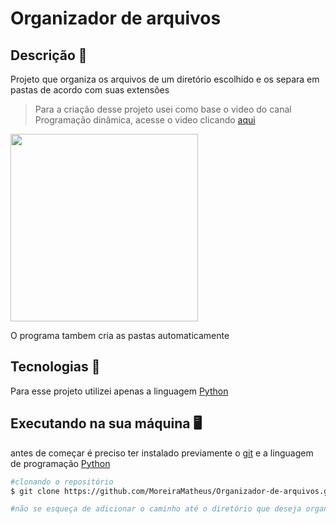 # Organizador de arquivos

## Descrição 📄
Projeto que organiza os arquivos de um diretório escolhido e os separa em pastas de acordo com suas extensões
>Para a criação desse projeto usei como base o video do canal Programação dinâmica, acesse o video clicando 
[aqui](https://youtu.be/5vdEb_pitfc)

<img src="https://user-images.githubusercontent.com/81048603/139351521-4bf0ae30-64f1-4c8c-9756-52d1481db2e7.jpg" width="300"/>

O programa tambem cria as pastas automaticamente

## Tecnologias 🔨
Para esse projeto utilizei apenas a linguagem [Python](https://www.python.org)

## Executando na sua máquina 🖥️
antes de começar é preciso ter instalado previamente o [git](https://git-scm.com/downloads) e a linguagem de programação [Python](https://www.python.org/downloads/)
```bash
#clonando o repositório
$ git clone https://github.com/MoreiraMatheus/Organizador-de-arquivos.git

#não se esqueça de adicionar o caminho até o diretório que deseja organizar, basta inserir o mesmo entre r'...'
```
